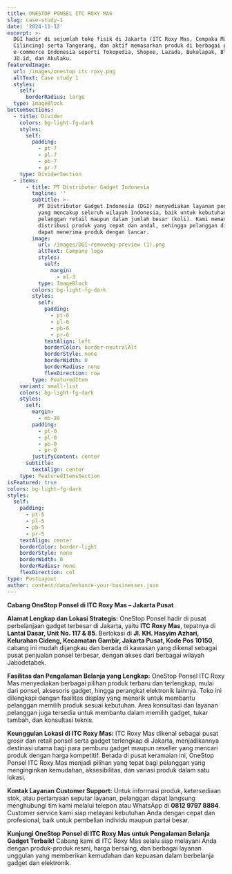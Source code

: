 ```yaml
---
title: ONESTOP PONSEL ITC ROXY MAS
slug: case-study-1
date: '2024-11-12'
excerpt: >-
  DGI hadir di sejumlah toko fisik di Jakarta (ITC Roxy Mas, Cempaka Mas,
  Cilincing) serta Tangerang, dan aktif memasarkan produk di berbagai platform
  e-commerce Indonesia seperti Tokopedia, Shopee, Lazada, Bukalapak, Blibli,
  JD.id, dan Akulaku.
featuredImage:
  url: /images/onestop itc roxy.png
  altText: Case study 1
  styles:
    self:
      borderRadius: large
  type: ImageBlock
bottomSections:
  - title: Divider
    colors: bg-light-fg-dark
    styles:
      self:
        padding:
          - pt-7
          - pl-7
          - pb-7
          - pr-7
    type: DividerSection
  - items:
      - title: PT Distributor Gadget Indonesia
        tagline: ''
        subtitle: >-
          PT Distributor Gadget Indonesia (DGI) menyediakan layanan pengiriman
          yang mencakup seluruh wilayah Indonesia, baik untuk kebutuhan
          pelanggan retail maupun dalam jumlah besar (koli). Kami memastikan
          distribusi produk yang cepat dan andal, sehingga pelanggan di mana pun
          dapat menerima produk dengan lancar.
        image:
          url: /images/DGI-removebg-preview (1).png
          altText: Company logo
          styles:
            self:
              margin:
                - ml-3
          type: ImageBlock
        colors: bg-light-fg-dark
        styles:
          self:
            padding:
              - pt-6
              - pl-6
              - pb-6
              - pr-6
            textAlign: left
            borderColor: border-neutralAlt
            borderStyle: none
            borderWidth: 0
            borderRadius: none
            flexDirection: row
        type: FeaturedItem
    variant: small-list
    colors: bg-light-fg-dark
    styles:
      self:
        margin:
          - mb-20
        padding:
          - pt-0
          - pl-0
          - pb-0
          - pr-0
        justifyContent: center
      subtitle:
        textAlign: center
    type: FeaturedItemsSection
isFeatured: true
colors: bg-light-fg-dark
styles:
  self:
    padding:
      - pt-5
      - pl-5
      - pb-5
      - pr-5
    textAlign: center
    borderColor: border-light
    borderStyle: none
    borderWidth: 0
    borderRadius: none
    flexDirection: col
type: PostLayout
author: content/data/enhance-your-businesses.json
---
```

**Cabang OneStop Ponsel di ITC Roxy Mas – Jakarta Pusat**

**Alamat Lengkap dan Lokasi Strategis:**
OneStop Ponsel hadir di pusat perbelanjaan gadget terbesar di Jakarta, yaitu **ITC Roxy Mas**, tepatnya di **Lantai Dasar, Unit No. 117 & 85**. Berlokasi di **Jl. KH. Hasyim Azhari, Kelurahan Cideng, Kecamatan Gambir, Jakarta Pusat, Kode Pos 10150**, cabang ini mudah dijangkau dan berada di kawasan yang dikenal sebagai pusat penjualan ponsel terbesar, dengan akses dari berbagai wilayah Jabodetabek.

**Fasilitas dan Pengalaman Belanja yang Lengkap:**
OneStop Ponsel ITC Roxy Mas menyediakan berbagai pilihan produk terbaru dan terlengkap, mulai dari ponsel, aksesoris gadget, hingga perangkat elektronik lainnya. Toko ini dilengkapi dengan fasilitas display yang menarik untuk membantu pelanggan memilih produk sesuai kebutuhan. Area konsultasi dan layanan pelanggan juga tersedia untuk membantu dalam memilih gadget, tukar tambah, dan konsultasi teknis.

**Keunggulan Lokasi di ITC Roxy Mas:**
ITC Roxy Mas dikenal sebagai pusat grosir dan retail ponsel serta gadget terlengkap di Jakarta, menjadikannya destinasi utama bagi para pemburu gadget maupun reseller yang mencari produk dengan harga kompetitif. Berada di pusat keramaian ini, OneStop Ponsel ITC Roxy Mas menjadi pilihan yang tepat bagi pelanggan yang menginginkan kemudahan, aksesibilitas, dan variasi produk dalam satu lokasi.

**Kontak Layanan Customer Support:**
Untuk informasi produk, ketersediaan stok, atau pertanyaan seputar layanan, pelanggan dapat langsung menghubungi tim kami melalui telepon atau WhatsApp di **0812 9797 8884**. Customer service kami siap melayani kebutuhan Anda dengan cepat dan profesional, baik untuk pembelian individu maupun partai besar.

**Kunjungi OneStop Ponsel di ITC Roxy Mas untuk Pengalaman Belanja Gadget Terbaik!**
Cabang kami di ITC Roxy Mas selalu siap melayani Anda dengan produk-produk resmi, harga bersaing, dan berbagai layanan unggulan yang memberikan kemudahan dan kepuasan dalam berbelanja gadget dan elektronik.
